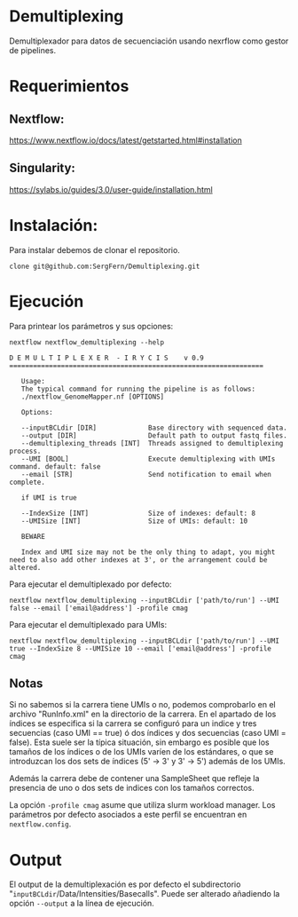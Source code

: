 # Demultiplexing
Demultiplexador para datos de secuenciación usando nexrflow como gestor de pipelines.

# Requerimientos

## Nextflow:

https://www.nextflow.io/docs/latest/getstarted.html#installation

## Singularity:

https://sylabs.io/guides/3.0/user-guide/installation.html

# Instalación:

Para instalar debemos de clonar el repositorio.
```
clone git@github.com:SergFern/Demultiplexing.git
```

# Ejecución

Para printear los parámetros y sus opciones:
```
nextflow nextflow_demultiplexing --help
```
```================================================================
D E M U L T I P L E X E R  - I R Y C I S    v 0.9
================================================================

   Usage:
   The typical command for running the pipeline is as follows:
   ./nextflow_GenomeMapper.nf [OPTIONS]

   Options:

   --inputBCLdir [DIR]             Base directory with sequenced data.
   --output [DIR]                  Default path to output fastq files.
   --demultiplexing_threads [INT]  Threads assigned to demultiplexing process.
   --UMI [BOOL]                    Execute demultiplexing with UMIs command. default: false
   --email [STR]                   Send notification to email when complete.

   if UMI is true

   --IndexSize [INT]               Size of indexes: default: 8
   --UMISize [INT]                 Size of UMIs: default: 10

   BEWARE

   Index and UMI size may not be the only thing to adapt, you might need to also add other indexes at 3', or the arrangement could be altered.
```

Para ejecutar el demultiplexado por defecto:
```
nextflow nextflow_demultiplexing --inputBCLdir ['path/to/run'] --UMI false --email ['email@address'] -profile cmag
```
Para ejecutar el demultiplexado para UMIs:
```
nextflow nextflow_demultiplexing --inputBCLdir ['path/to/run'] --UMI true --IndexSize 8 --UMISize 10 --email ['email@address'] -profile cmag
```

## Notas

Si no sabemos si la carrera tiene UMIs o no, podemos comprobarlo en el archivo "RunInfo.xml" en la directorio de la carrera. En el apartado de los índices se especifica si la carrera se configuró para un indice y tres secuencias (caso UMI == true) ó dos índices y dos secuencias (caso UMI = false).
Esta suele ser la típica situación, sin embargo es posible que los tamaños de los índices o de los UMIs varíen de los estándares, o que se introduzcan los dos sets de índices (5' -> 3' y 3' -> 5') además de los UMIs.

Además la carrera debe de contener una SampleSheet que refleje la presencia de uno o dos sets de indices con los tamaños correctos.

La opción `-profile cmag` asume que utiliza slurm workload manager. Los parámetros por defecto asociados a este perfil se encuentran en `nextflow.config`.

# Output

El output de la demultiplexación es por defecto el subdirectorio "`inputBCLdir`/Data/Intensities/Basecalls". Puede ser alterado añadiendo la opción `--output` a la línea de ejecución.
